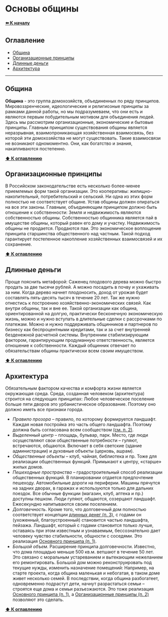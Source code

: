 # Основы общины
**[⬅️ К началу](../../HOME.md#община)**

## Оглавление

* [Община](#община)
* [Организационные принципы](#организационные-принципы)
* [Длинные деньги](#длинные-деньги)
* [Архитектура](#архитектура)

***

## Община

**Община** - это группа домохозяйств, объединенных по ряду принципов. Мировоззренческие, идеологические и религиозные принципы за рамками данной работы, но мы подразумеваем, что они есть и являются первым побудительным мотивом для объединения людей. Здесь мы рассмотрим организационные, экономические и бытовые принципы. Главным принципом существования общины является неразрывная, взаимопроникающая хозяйственная взаимосвязь, без которой эти домохозяйства не могут существовать. Такие взаимосвязи не возникают одномоментно. Они, как богатство и знания, накапливаются постепенно.

**[⬆ К оглавлению](#оглавление)**

## Организационные принципы

В Российском законодательстве есть несколько более-менее приемлемых форм такой организации. Это кооперативы: жилищно-накопительный, потребительский и сельский. Ни одна из этих форм полностью не соответствует общине. Устав общины должен опираться на все эти законы. Главным, объединяющим принципом должно быть отношение к собственности: Земля и недвижимость являются собственностью общины. Собственностью общинника является пай в имуществе общины, который равен его дому и участку. Недвижимость общины не продается. Продаются паи. Это экономическое воплощение принципа старшинства общественного над частным. Такой подход гарантирует постепенное накопление хозяйственных взаимосвязей и их сохранение.

**[⬆ К оглавлению](#оглавление)**

## Длинные деньги

Проще пояснить метафорой: Саженец плодового дерева можно быстро продать за две тысячи рублей. А можно посадить в почву и ухаживать за ним. Когда дерево начнет плодоносить, доход от урожая будет составлять пять-десять тысяч в течение 20 лет. Так же нужно отнестись к построению хозяйственно-экономических связей. Как внутри общины, так и вне ее. Такой организации как община, ориентированной на долгую, практически бесконечную экономическую жизнь, можно и нужно вступать в длительные сделки с рассрочками по платежам. Можно и нужно поддерживать общинников и партнеров по бизнесу как беспроцентными кредитами, так и за счет внутренней безденежной расчетной системы. Внутренним стабилизирующим фактором, гарантирующим продуманную ответственность, является отношение к собственности. Каждый общинник отвечает по обязательствам общины практически всем своим имуществом.

**[⬆ К оглавлению](#оглавление)**

## Архитектура

Обязательным фактором качества и комфорта жизни является окружающая среда. Среда, созданная человеком (архитектура) строится на следующих принципах:
Любое человеческое поселение больше пяти дворов это урбанистическое образование. Поэтому оно должно иметь все признаки города.
 * *Правило прозора* – правило, по которому формируется ландшафт. Каждая новая постройка это часть общего ландшафта. Поэтому должна быть согласована всем сообществом [(см. п. 2)](#организационные-принципы).
 * *Выделенный центр* – площадь, бульвар, парк. Место, где люди осуществляют свои общественные потребности – гуляют, встречаются, общаются. Включает в себя светские (здание администрации) и духовные объекты (церковь, ашрам).
 * *Общественные объекты* – клуб, чайная, библиотека и пр. Тоже для реализации общественных функций. Примыкают к центру, «старше» жилых домов.
 * *Пешеходные пространства* – градостроительный способ реализации общественных функций. В планировании отдается предпочтение пешеходу. Автомобильные дороги на периферии. Машины прячутся на задних дворах, в гаражах и используются только для дальних поездок. Все обычные функции (магазин, клуб, аптека и пр.) доступны пешком. Люди гуляют, общаются, созерцают ландшафт. Ежесекундно напитываются своим поселением.
 * *Долговечность*. Кроме того, что долговечный дом полностью соответствует концепции [длинных денег (п. 3)](#длинные-деньги), с годами он (ухоженный, благоустроенный) становится частью ландшафта, пейзажа. Ландшафт, который с годами становится только лучше, оставаясь при этом известным и узнаваемым, бессознательно дает человеку чувство стабильности, общности с соседями. Это реализация [Основного принципа (п. 1)](#община).
 * *Большой объем*. Расширение принципа долговечности. Известно, что дома площадью меньше 500 кв.м. ветшают в течение 50 лет. Это связано с моральным устареванием и вытекающим нежеланием его ремонтировать. Большой дом можно реконструировать под текущие нужды, изменить назначение помещений: Например, на старте проекта, когда община маленькая и небогатая, в таком доме живет несколько семей. В последствии, когда община разбогатеет, одновременно подрастут дети, начнут разрастаться семьи – строятся еще дома и семьи разъезжаются. Это тоже реализация [Основного принципа (п. 1)](#община), а [Организационные принципы (п. 2)](#организационные-принципы) позволяют это сделать.

**[⬆ К оглавлению](#оглавление)**